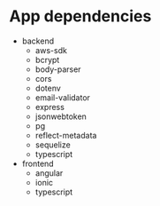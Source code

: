 # App dependencies
- backend
    - aws-sdk
    - bcrypt
    - body-parser
    - cors
    - dotenv
    - email-validator
    - express
    - jsonwebtoken
    - pg
    - reflect-metadata
    - sequelize
    - typescript
- frontend
    - angular
    - ionic
    - typescript